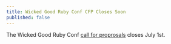 ```yaml
---
title: Wicked Good Ruby Conf CFP Closes Soon
published: false
---
```


The Wicked Good Ruby Conf [call for proprosals][cfp] closes July 1st.

[cfp]: LINK
